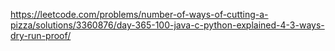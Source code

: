 https://leetcode.com/problems/number-of-ways-of-cutting-a-pizza/solutions/3360876/day-365-100-java-c-python-explained-4-3-ways-dry-run-proof/

